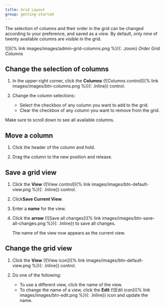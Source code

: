 ```yaml
---
title: Grid Layout
group: getting-started
---
```


The selection of columns and their order in the grid can be changed according to your preference, and saved as a _view_. By default, only nine of twenty available columns are visible in the grid.

![]({% link images/images/admin-grid-columns.png %}){: .zoom}
_Order Grid Columns_

## Change the selection of columns

1. In the upper-right corner, click the **Columns** (![Columns control]({% link images/images/btn-columns.png %}){: .Inline}) control.

1. Change the column selections:

   - Select the checkbox of any column you want to add to the grid.
   - Clear the checkbox of any column you want to remove from the grid.

  Make sure to scroll down to see all available columns.

## Move a column

1. Click the header of the column and hold.

1. Drag the column to the new position and release.

## Save a grid view

1. Click the **View** (![View control]({% link images/images/btn-default-view.png %}){: .Inline}) control.

1. Click**Save Current View**.

1. Enter a **name** for the view.

1. Click the **arrow** (![Save all changes]({% link images/images/btn-save-all-changes.png %}){: .Inline}) to save all changes.

    The name of the view now appears as the current view.

## Change the grid view

1. Click the **View** (![View icon]({% link images/images/btn-default-view.png %}){: .Inline}) control.

1. Do one of the following:

   - To use a different view, click the name of the view.
   - To change the name of a view, click the **Edit** (![Edit icon]({% link images/images/btn-edit.png %}){: .Inline}) icon and update the name.
